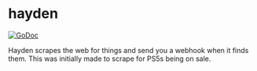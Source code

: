 # hayden

[![GoDoc](https://godoc.org/github.com/icco/hayden?status.svg)](https://godoc.org/github.com/icco/hayden)

Hayden scrapes the web for things and send you a webhook when it finds them. This was initially made to scrape for PS5s being on sale.
